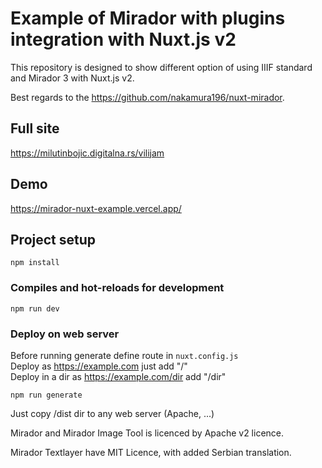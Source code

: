 # Example of Mirador with plugins integration with Nuxt.js v2 

This repository is designed to show different option of using IIIF standard and Mirador 3 with Nuxt.js v2.

Best regards to the https://github.com/nakamura196/nuxt-mirador.

## Full site

https://milutinbojic.digitalna.rs/vilijam

## Demo

https://mirador-nuxt-example.vercel.app/

## Project setup
```
npm install
```

### Compiles and hot-reloads for development
```
npm run dev
```

### Deploy on web server
Before running generate define route in `nuxt.config.js`\
Deploy as https://example.com just add "/"\
Deploy in a dir as https://example.com/dir add "/dir"

```
npm run generate
```
Just copy /dist dir to any web server (Apache, ...)

Mirador and Mirador Image Tool is licenced by Apache v2 licence.

Mirador Textlayer have MIT Licence, with added Serbian translation.
